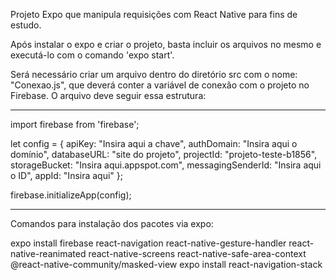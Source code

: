 Projeto Expo que manipula requisições com React Native para fins de estudo.

Após instalar o expo e criar o projeto, basta incluir os arquivos no mesmo e executá-lo com o comando 'expo start'.

Será necessário criar um arquivo dentro do diretório src com o nome: "Conexao.js", que deverá conter a variável de conexão com o projeto no Firebase. O arquivo deve seguir essa estrutura:

----------------------------------------------
import firebase from 'firebase';

let config = {
    apiKey: "Insira aqui a chave",
    authDomain: "Insira aqui o domínio",
    databaseURL: "site do projeto",
    projectId: "projeto-teste-b1856",
    storageBucket: "Insira aqui.appspot.com",
    messagingSenderId: "Insira aqui o ID",
    appId: "Insira aqui"
};

firebase.initializeApp(config);

----------------------------------------------
Comandos para instalação dos pacotes via expo:

expo install firebase react-navigation react-native-gesture-handler react-native-reanimated react-native-screens react-native-safe-area-context @react-native-community/masked-view
expo install react-navigation-stack
